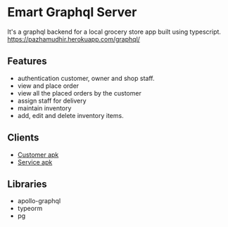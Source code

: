 # Emart Graphql Server

It's a graphql backend for a local grocery store app built using typescript.
https://pazhamudhir.herokuapp.com/graphql/

## Features
- authentication customer, owner and shop staff.
- view and place order
- view all the placed orders by the customer
- assign staff for delivery
- maintain inventory
- add, edit and delete inventory items.


## Clients
- [Customer apk]() 
- [Service apk](https://github.com/sivaperumal644/pazhamudir_emart)

## Libraries
- apollo-graphql
- typeorm
- pg
